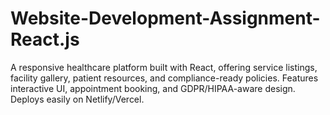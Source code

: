 # Website-Development-Assignment-React.js
A responsive healthcare platform built with React, offering service listings, facility gallery, patient resources, and compliance-ready policies. Features interactive UI, appointment booking, and GDPR/HIPAA-aware design. Deploys easily on Netlify/Vercel.
